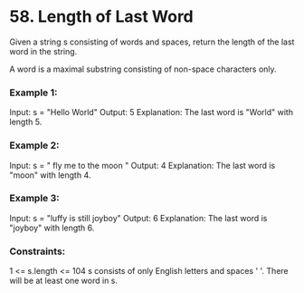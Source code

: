# 58. Length of Last Word

Given a string s consisting of words and spaces, return the length of the last word in the string.

A word is a maximal substring consisting of non-space characters only.

 

### Example 1:

Input: s = "Hello World"
Output: 5
Explanation: The last word is "World" with length 5.

### Example 2:

Input: s = "   fly me   to   the moon  "
Output: 4
Explanation: The last word is "moon" with length 4.

### Example 3:

Input: s = "luffy is still joyboy"
Output: 6
Explanation: The last word is "joyboy" with length 6.
 

### Constraints:

1 <= s.length <= 104
s consists of only English letters and spaces ' '.
There will be at least one word in s.
